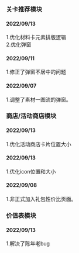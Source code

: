 ### 关卡推荐模块

#### 2022/09/13
1.优化材料卡元素排版逻辑<br>
2.优化弹窗

#### 2022/09/11
1.修正了弹窗不居中的问题

#### 2022/09/07
1.调整了素材一图流的弹窗。

### 商店/活动商店模块

#### 2022/09/13
1.优化活动商店卡片位置大小<br>


#### 2022/09/13
1.优化icon位置和大小


#### 2022/09/08
1.非正式加入礼包性价比页面。

### 价值表模块
#### 2022/09/13
1.解决了陈年老bug<br>
